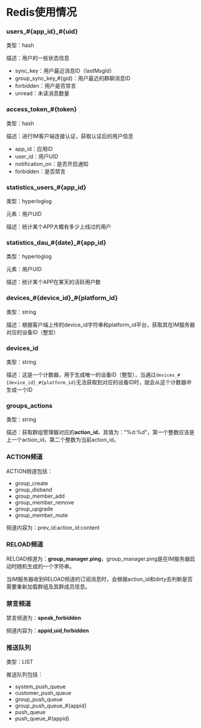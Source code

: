 # Redis使用情况

### users\_\#\{app\_id\}\_\#\{uid\}

类型：hash

描述：用户的一些状态信息

- sync\_key：用户最近消息ID（lastMsgId）
- group\_sync\_key\_\#\{gid\}：用户最近的群聊消息ID
- forbidden：用户是否禁言
- unread：未读消息数量

### access\_token\_\#\{token\}

类型：hash

描述：进行IM客户端连接认证，获取认证后的用户信息

- app\_id：应用ID
- user\_id：用户UID
- notification\_on：是否开启通知
- forbidden：是否禁言

### statistics\_users\_\#\{app\_id\}

类型：hyperloglog

元素：用户UID

描述：统计某个APP大概有多少上线过的用户

### statistics\_dau\_\#\{date\}\_\#\{app\_id\}

类型：hyperloglog

元素：用户UID

描述：统计某个APP在某天的活跃用户数

### devices\_\#\{device\_id\}\_\#\{platform\_id\}

类型：string

描述：根据客户端上传的device\_id字符串和platform\_id平台，获取其在IM服务器对应的设备ID（整型）

### devices\_id

类型：string

描述：这是一个计数器，用于生成唯一的设备ID（整型），当通过`devices_#{device_id}_#{platform_id}`无法获取到对应的设备ID时，就会从这个计数器中生成一个ID

### groups\_actions

类型：string

描述：获取群组管理器对应的**action\_id**，其值为："%d:%d"，第一个整数应该是上一个action\_id，第二个整数为当前action\_id。

### ACTION频道

ACTION频道包括：

- group\_create
- group\_disband
- group\_member\_add
- group\_member\_remove
- group\_upgrade
- group\_member\_mute

频道内容为：prev\_id:action\_id:content

### RELOAD频道

RELOAD频道为：**group_manager.ping**，group\_manager.ping是在IM服务器启动时随机生成的一个字符串。

当IM服务器收到RELOAD频道的订阅消息时，会根据action\_id和dirty去判断是否需要重新加载群组及其群成员信息。

### 禁言频道

禁言频道为：**speak_forbidden**

频道内容为：**appid,uid,forbidden**

### 推送队列

类型：LIST

推送队列包括：

- system_push_queue
- customer_push_queue
- group_push_queue
- group_push_queue_\#\{appid\}
- push_queue
- push_queue_\#\{appid\}